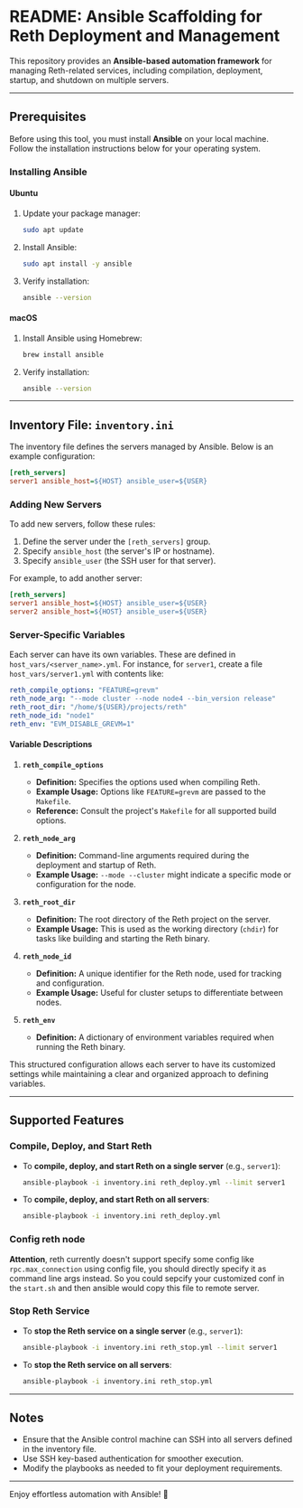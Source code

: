 # README: Ansible Scaffolding for Reth Deployment and Management

This repository provides an **Ansible-based automation framework** for managing Reth-related services, including compilation, deployment, startup, and shutdown on multiple servers.

---

## Prerequisites

Before using this tool, you must install **Ansible** on your local machine. Follow the installation instructions below for your operating system.

### Installing Ansible

#### Ubuntu
1. Update your package manager:
   ```bash
   sudo apt update
   ```
2. Install Ansible:
   ```bash
   sudo apt install -y ansible
   ```
3. Verify installation:
   ```bash
   ansible --version
   ```

#### macOS
1. Install Ansible using Homebrew:
   ```bash
   brew install ansible
   ```
2. Verify installation:
   ```bash
   ansible --version
   ```

---

## Inventory File: `inventory.ini`

The inventory file defines the servers managed by Ansible. Below is an example configuration:

```ini
[reth_servers]
server1 ansible_host=${HOST} ansible_user=${USER}
```

### Adding New Servers

To add new servers, follow these rules:
1. Define the server under the `[reth_servers]` group.
2. Specify `ansible_host` (the server's IP or hostname).
3. Specify `ansible_user` (the SSH user for that server).

For example, to add another server:
```ini
[reth_servers]
server1 ansible_host=${HOST} ansible_user=${USER}
server2 ansible_host=${HOST} ansible_user=${USER}
```

### Server-Specific Variables

Each server can have its own variables. These are defined in `host_vars/<server_name>.yml`. For instance, for `server1`, create a file `host_vars/server1.yml` with contents like:

```yaml
reth_compile_options: "FEATURE=grevm"
reth_node_arg: "--mode cluster --node node4 --bin_version release"
reth_root_dir: "/home/${USER}/projects/reth"
reth_node_id: "node1"
reth_env: "EVM_DISABLE_GREVM=1"
```

#### Variable Descriptions

1. **`reth_compile_options`**  
   - **Definition:** Specifies the options used when compiling Reth.  
   - **Example Usage:** Options like `FEATURE=grevm` are passed to the `Makefile`.  
   - **Reference:** Consult the project's `Makefile` for all supported build options.

2. **`reth_node_arg`**  
   - **Definition:** Command-line arguments required during the deployment and startup of Reth.  
   - **Example Usage:** `--mode --cluster` might indicate a specific mode or configuration for the node.

3. **`reth_root_dir`**  
   - **Definition:** The root directory of the Reth project on the server.  
   - **Example Usage:** This is used as the working directory (`chdir`) for tasks like building and starting the Reth binary.

4. **`reth_node_id`**  
   - **Definition:** A unique identifier for the Reth node, used for tracking and configuration.  
   - **Example Usage:** Useful for cluster setups to differentiate between nodes.

5. **`reth_env`**  
   - **Definition:** A dictionary of environment variables required when running the Reth binary.  

This structured configuration allows each server to have its customized settings while maintaining a clear and organized approach to defining variables.

---

## Supported Features

### Compile, Deploy, and Start Reth

- To **compile, deploy, and start Reth on a single server** (e.g., `server1`):
  ```bash
  ansible-playbook -i inventory.ini reth_deploy.yml --limit server1
  ```
- To **compile, deploy, and start Reth on all servers**:
  ```bash
  ansible-playbook -i inventory.ini reth_deploy.yml
  ```

### Config reth node

**Attention**, reth currently doesn't support specify some config like `rpc.max_connection` using config file, you should directly specify it as command line args instead. So you could sepcify your customized conf in the `start.sh` and then ansible would copy this file to remote server.

### Stop Reth Service

- To **stop the Reth service on a single server** (e.g., `server1`):
  ```bash
  ansible-playbook -i inventory.ini reth_stop.yml --limit server1
  ```
- To **stop the Reth service on all servers**:
  ```bash
  ansible-playbook -i inventory.ini reth_stop.yml
  ```

---

## Notes

- Ensure that the Ansible control machine can SSH into all servers defined in the inventory file.
- Use SSH key-based authentication for smoother execution.
- Modify the playbooks as needed to fit your deployment requirements.

---

Enjoy effortless automation with Ansible! 🎉
